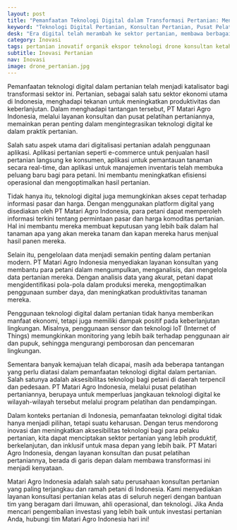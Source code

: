 ```yaml
---
layout: post
title: "Pemanfaatan Teknologi Digital dalam Transformasi Pertanian: Menyongsong Era Baru Produktivitas dan Keberlanjutan"
keyword: "Teknologi Digital Pertanian, Konsultan Pertanian, Pusat Pelatihan Pertanian, Inovasi Pertanian, Transformasi Pertanian, Pertanian Berkelanjutan, PT Matari Agro Indonesia"
desk: "Era digital telah merambah ke sektor pertanian, membawa berbagai inovasi dan teknologi yang memperkaya praktik pertanian. Artikel ini menguraikan bagaimana pemanfaatan teknologi digital membantu transformasi pertanian di Indonesia, dengan fokus pada layanan konsultan dan pusat pelatihan pertanian yang ditawarkan oleh PT Matari Agro Indonesia"
category: Inovasi
tags: pertanian inovatif organik ekspor teknologi drone konsultan ketahanan pangan
subtitle: Inovasi Pertanian
nav: Inovasi
image: drone_pertanian.jpg
---
```


Pemanfaatan teknologi digital dalam pertanian telah menjadi katalisator bagi transformasi sektor ini. Pertanian, sebagai salah satu sektor ekonomi utama di Indonesia, menghadapi tekanan untuk meningkatkan produktivitas dan keberlanjutan. Dalam menghadapi tantangan tersebut, PT Matari Agro Indonesia, melalui layanan konsultan dan pusat pelatihan pertaniannya, memainkan peran penting dalam mengintegrasikan teknologi digital ke dalam praktik pertanian.

Salah satu aspek utama dari digitalisasi pertanian adalah penggunaan aplikasi. Aplikasi pertanian seperti e-commerce untuk penjualan hasil pertanian langsung ke konsumen, aplikasi untuk pemantauan tanaman secara real-time, dan aplikasi untuk manajemen inventaris telah membuka peluang baru bagi para petani. Ini membantu meningkatkan efisiensi operasional dan mengoptimalkan hasil pertanian.

Tidak hanya itu, teknologi digital juga memungkinkan akses cepat terhadap informasi pasar dan harga. Dengan menggunakan platform digital yang disediakan oleh PT Matari Agro Indonesia, para petani dapat memperoleh informasi terkini tentang permintaan pasar dan harga komoditas pertanian. Hal ini membantu mereka membuat keputusan yang lebih baik dalam hal tanaman apa yang akan mereka tanam dan kapan mereka harus menjual hasil panen mereka.

Selain itu, pengelolaan data menjadi semakin penting dalam pertanian modern. PT Matari Agro Indonesia menyediakan layanan konsultan yang membantu para petani dalam mengumpulkan, menganalisis, dan mengelola data pertanian mereka. Dengan analisis data yang akurat, petani dapat mengidentifikasi pola-pola dalam produksi mereka, mengoptimalkan penggunaan sumber daya, dan meningkatkan produktivitas tanaman mereka.

Penggunaan teknologi digital dalam pertanian tidak hanya memberikan manfaat ekonomi, tetapi juga memiliki dampak positif pada keberlanjutan lingkungan. Misalnya, penggunaan sensor dan teknologi IoT (Internet of Things) memungkinkan monitoring yang lebih baik terhadap penggunaan air dan pupuk, sehingga mengurangi pemborosan dan pencemaran lingkungan.

Sementara banyak kemajuan telah dicapai, masih ada beberapa tantangan yang perlu diatasi dalam pemanfaatan teknologi digital dalam pertanian. Salah satunya adalah aksesibilitas teknologi bagi petani di daerah terpencil dan pedesaan. PT Matari Agro Indonesia, melalui pusat pelatihan pertaniannya, berupaya untuk memperluas jangkauan teknologi digital ke wilayah-wilayah tersebut melalui program pelatihan dan pendampingan.

Dalam konteks pertanian di Indonesia, pemanfaatan teknologi digital tidak hanya menjadi pilihan, tetapi suatu keharusan. Dengan terus mendorong inovasi dan meningkatkan aksesibilitas teknologi bagi para pelaku pertanian, kita dapat menciptakan sektor pertanian yang lebih produktif, berkelanjutan, dan inklusif untuk masa depan yang lebih baik. PT Matari Agro Indonesia, dengan layanan konsultan dan pusat pelatihan pertaniannya, berada di garis depan dalam membawa transformasi ini menjadi kenyataan.

Matari Agro Indonesia adalah salah satu perusahaan konsultan pertanian yang paling terjangkau dan ramah petani di Indonesia. Kami menyediakan layanan konsultasi pertanian kelas atas di seluruh negeri dengan bantuan tim yang beragam dari ilmuwan, ahli operasional, dan teknologi. Jika Anda mencari pengembalian investasi yang lebih baik untuk investasi pertanian Anda, hubungi tim Matari Agro Indonesia hari ini!

